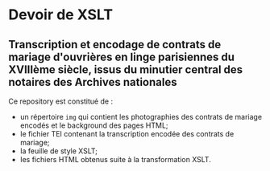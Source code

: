 # Devoir de XSLT

## Transcription et encodage de contrats de mariage d'ouvrières en linge parisiennes du XVIIIème siècle, issus du minutier central des notaires des Archives nationales

Ce repository est constitué de :

- un répertoire `img` qui contient les photographies des contrats de mariage encodés et le background des pages HTML;
- le fichier TEI contenant la transcription encodée des contrats de mariage;
- la feuille de style XSLT;
- les fichiers HTML obtenus suite à la transformation XSLT.
